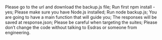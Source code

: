 Please go to the url and download the backup.js file;
Run first npm install -yes;
Please make sure you have Node.js installed;
Run node backup.js;
You are going to have a main function that will guide you;
The responses will be saved at response.json;
Please be careful when targeting the suites;
Please don’t change the code without talking to Esdras or someone from engineering.
